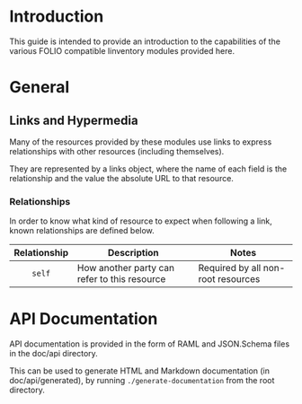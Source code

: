 # Introduction

This guide is intended to provide an introduction to the capabilities of the various FOLIO compatible Iinventory modules provided here.

# General

## Links and Hypermedia

Many of the resources provided by these modules use links to express relationships with other resources (including themselves).

They are represented by a links object, where the name of each field is the relationship and the value the absolute URL to that resource.

### Relationships

In order to know what kind of resource to expect when following a link, known relationships are defined below.

| Relationship | Description | Notes |
|:------------:|-------------|----------|
| `self` | How another party can refer to this resource | Required by all non-root resources |

# API Documentation

API documentation is provided in the form of RAML and JSON.Schema files in the doc/api directory.

This can be used to generate HTML and Markdown documentation (in doc/api/generated), by running `./generate-documentation` from the root directory.
